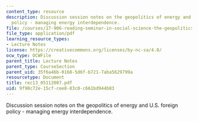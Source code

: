 ```yaml
---
content_type: resource
description: Discussion session notes on the geopolitics of energy and U.S. foreign
  policy - managing energy interdependence.
file: /courses/17-906-reading-seminar-in-social-science-the-geopolitics-and-geoeconomics-of-global-energy-spring-2007/9f90c72e15cfcee883c0c661bd944b83_rec13_05112007.pdf
file_type: application/pdf
learning_resource_types:
- Lecture Notes
license: https://creativecommons.org/licenses/by-nc-sa/4.0/
ocw_type: OCWFile
parent_title: Lecture Notes
parent_type: CourseSection
parent_uid: 35f6a46b-0168-5d6f-b721-7aba5629799a
resourcetype: Document
title: rec13_05112007.pdf
uid: 9f90c72e-15cf-cee8-83c0-c661bd944b83
---
```

Discussion session notes on the geopolitics of energy and U.S. foreign policy - managing energy interdependence.